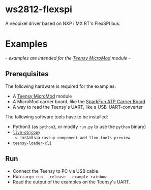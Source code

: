 # ws2812-flexspi
A neopixel driver based on NXP i.MX RT's FlexSPI bus.



# Examples

*- examples are intended for the [Teensy MicroMod](https://www.sparkfun.com/products/16402) module -*

## Prerequisites

The following hardware is required for the examples:
- A [Teensy MicroMod](https://www.sparkfun.com/products/16402) module
- A MicroMod carrier board, like the [SparkFun ATP Carrier Board](https://www.sparkfun.com/products/16885)
- A way to read the Teensy's UART, like a USB-UART-converter

The following software tools have to be installed:
- Python3 (as `python3`, or modify `run.py` to use the `python` binary)
- [`llvm-objcopy`](https://github.com/rust-lang/rust/issues/85658)
  - Install via `rustup component add llvm-tools-preview`
- [`teensy-loader-cli`](https://www.pjrc.com/teensy/loader_cli.html)


## Run

- Connect the Teensy to PC via USB cable.
- Run `cargo run --release --example rainbow`.
- Read the output of the examples on the Teensy's UART.
